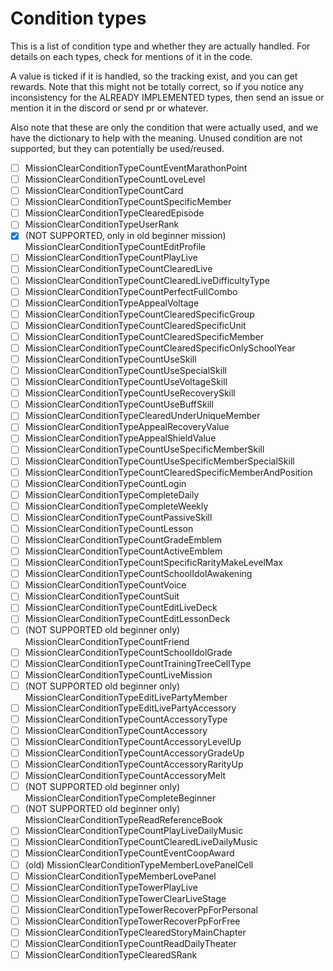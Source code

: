 # Condition types
This is a list of condition type and whether they are actually handled. For details on each types, check for mentions of it in the code.

A value is ticked if it is handled, so the tracking exist, and you can get rewards. Note that this might not be totally correct, so if you notice any inconsistency for the ALREADY IMPLEMENTED types, then send an issue or mention it in the discord or send pr or whatever.

Also note that these are only the condition that were actually used, and we have the dictionary to help with the meaning. Unused condition are not supported, but they can potentially be used/reused. 

- [ ] MissionClearConditionTypeCountEventMarathonPoint
- [ ] MissionClearConditionTypeCountLoveLevel
- [ ] MissionClearConditionTypeCountCard
- [ ] MissionClearConditionTypeCountSpecificMember
- [ ] MissionClearConditionTypeClearedEpisode
- [ ] MissionClearConditionTypeUserRank
- [x] (NOT SUPPORTED, only in old beginner mission) MissionClearConditionTypeCountEditProfile
- [ ] MissionClearConditionTypeCountPlayLive
- [ ] MissionClearConditionTypeCountClearedLive
- [ ] MissionClearConditionTypeCountClearedLiveDifficultyType
- [ ] MissionClearConditionTypeCountPerfectFullCombo
- [ ] MissionClearConditionTypeAppealVoltage
- [ ] MissionClearConditionTypeCountClearedSpecificGroup
- [ ] MissionClearConditionTypeCountClearedSpecificUnit
- [ ] MissionClearConditionTypeCountClearedSpecificMember
- [ ] MissionClearConditionTypeCountClearedSpecificOnlySchoolYear
- [ ] MissionClearConditionTypeCountUseSkill
- [ ] MissionClearConditionTypeCountUseSpecialSkill
- [ ] MissionClearConditionTypeCountUseVoltageSkill
- [ ] MissionClearConditionTypeCountUseRecoverySkill
- [ ] MissionClearConditionTypeCountUseBuffSkill
- [ ] MissionClearConditionTypeClearedUnderUniqueMember
- [ ] MissionClearConditionTypeAppealRecoveryValue
- [ ] MissionClearConditionTypeAppealShieldValue
- [ ] MissionClearConditionTypeCountUseSpecificMemberSkill
- [ ] MissionClearConditionTypeCountUseSpecificMemberSpecialSkill
- [ ] MissionClearConditionTypeCountClearedSpecificMemberAndPosition
- [ ] MissionClearConditionTypeCountLogin
- [ ] MissionClearConditionTypeCompleteDaily
- [ ] MissionClearConditionTypeCompleteWeekly
- [ ] MissionClearConditionTypeCountPassiveSkill
- [ ] MissionClearConditionTypeCountLesson
- [ ] MissionClearConditionTypeCountGradeEmblem
- [ ] MissionClearConditionTypeCountActiveEmblem
- [ ] MissionClearConditionTypeCountSpecificRarityMakeLevelMax
- [ ] MissionClearConditionTypeCountSchoolIdolAwakening
- [ ] MissionClearConditionTypeCountVoice
- [ ] MissionClearConditionTypeCountSuit
- [ ] MissionClearConditionTypeCountEditLiveDeck
- [ ] MissionClearConditionTypeCountEditLessonDeck
- [ ] (NOT SUPPORTED old beginner only) MissionClearConditionTypeCountFriend
- [ ] MissionClearConditionTypeCountSchoolIdolGrade
- [ ] MissionClearConditionTypeCountTrainingTreeCellType
- [ ] MissionClearConditionTypeCountLiveMission
- [ ] (NOT SUPPORTED old beginner only) MissionClearConditionTypeEditLivePartyMember
- [ ] MissionClearConditionTypeEditLivePartyAccessory
- [ ] MissionClearConditionTypeCountAccessoryType
- [ ] MissionClearConditionTypeCountAccessory
- [ ] MissionClearConditionTypeCountAccessoryLevelUp
- [ ] MissionClearConditionTypeCountAccessoryGradeUp
- [ ] MissionClearConditionTypeCountAccessoryRarityUp
- [ ] MissionClearConditionTypeCountAccessoryMelt
- [ ] (NOT SUPPORTED old beginner only) MissionClearConditionTypeCompleteBeginner
- [ ] (NOT SUPPORTED old beginner only) MissionClearConditionTypeReadReferenceBook
- [ ] MissionClearConditionTypeCountPlayLiveDailyMusic
- [ ] MissionClearConditionTypeCountClearedLiveDailyMusic
- [ ] MissionClearConditionTypeCountEventCoopAward
- [ ] (old) MissionClearConditionTypeMemberLovePanelCell
- [ ] MissionClearConditionTypeMemberLovePanel
- [ ] MissionClearConditionTypeTowerPlayLive
- [ ] MissionClearConditionTypeTowerClearLiveStage
- [ ] MissionClearConditionTypeTowerRecoverPpForPersonal
- [ ] MissionClearConditionTypeTowerRecoverPpForFree
- [ ] MissionClearConditionTypeClearedStoryMainChapter
- [ ] MissionClearConditionTypeCountReadDailyTheater
- [ ] MissionClearConditionTypeClearedSRank
